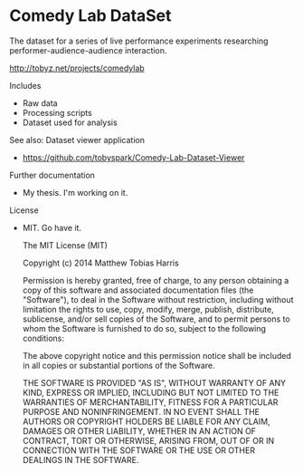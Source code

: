 Comedy Lab DataSet
=================

The dataset for a series of live performance experiments researching performer-audience-audience interaction.

http://tobyz.net/projects/comedylab

Includes
- Raw data
- Processing scripts
- Dataset used for analysis

See also: Dataset viewer application
- https://github.com/tobyspark/Comedy-Lab-Dataset-Viewer

Further documentation
- My thesis. I'm working on it.

License
- MIT. Go have it.

    The MIT License (MIT)

    Copyright (c) 2014 Matthew Tobias Harris

    Permission is hereby granted, free of charge, to any person obtaining a copy
of this software and associated documentation files (the "Software"), to deal
in the Software without restriction, including without limitation the rights
to use, copy, modify, merge, publish, distribute, sublicense, and/or sell
copies of the Software, and to permit persons to whom the Software is
furnished to do so, subject to the following conditions:

    The above copyright notice and this permission notice shall be included in all
copies or substantial portions of the Software.

    THE SOFTWARE IS PROVIDED "AS IS", WITHOUT WARRANTY OF ANY KIND, EXPRESS OR
IMPLIED, INCLUDING BUT NOT LIMITED TO THE WARRANTIES OF MERCHANTABILITY,
FITNESS FOR A PARTICULAR PURPOSE AND NONINFRINGEMENT. IN NO EVENT SHALL THE
AUTHORS OR COPYRIGHT HOLDERS BE LIABLE FOR ANY CLAIM, DAMAGES OR OTHER
LIABILITY, WHETHER IN AN ACTION OF CONTRACT, TORT OR OTHERWISE, ARISING FROM,
OUT OF OR IN CONNECTION WITH THE SOFTWARE OR THE USE OR OTHER DEALINGS IN THE
SOFTWARE.